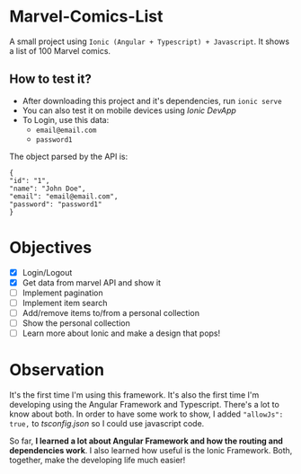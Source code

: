 # Marvel-Comics-List
A small project using `Ionic (Angular + Typescript) + Javascript`.
It shows a list of 100 Marvel comics.

## How to test it?
- After downloading this project and it's dependencies, run `ionic serve`
- You can also test it on mobile devices using *Ionic DevApp*
- To Login, use this data:
  - `email@email.com`
  - `password1`

The object parsed by the API is:
```
{
"id": "1",
"name": "John Doe",
"email": "email@email.com",
"password": "password1"
}
```
# Objectives
- [x] Login/Logout
- [X] Get data from marvel API and show it
- [ ] Implement pagination
- [ ] Implement item search
- [ ] Add/remove items to/from a personal collection
- [ ] Show the personal collection
- [ ] Learn more about Ionic and make a design that pops!

# Observation
It's the first time I'm using this framework. It's also the first time I'm developing using the Angular Framework and Typescript.
There's a lot to know about both. In order to have some work to show, I added `"allowJs": true,` to *tsconfig.json* so I could use javascript code.

So far, **I learned a lot about Angular Framework and how the routing and dependencies work**. I also learned how useful is the Ionic Framework. Both, together, make the developing life much easier!

